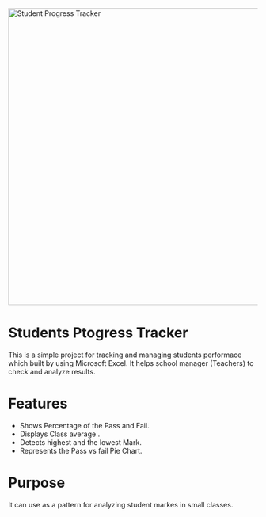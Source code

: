 <img width="1200" height="600" alt="Student Progress Tracker" src="https://github.com/user-attachments/assets/dfddc426-e97c-4c1f-854c-9199dda2b0fe" />

# Students Ptogress Tracker

This is a simple project for tracking and managing students performace which built by using Microsoft Excel.
It helps school manager (Teachers) to check and analyze results.
# Features
 - Shows Percentage of the Pass and Fail.
 - Displays Class average .
 - Detects highest and the lowest Mark.
 - Represents the Pass vs fail Pie Chart.

# Purpose
  It can use as a pattern for analyzing student markes in small classes.

